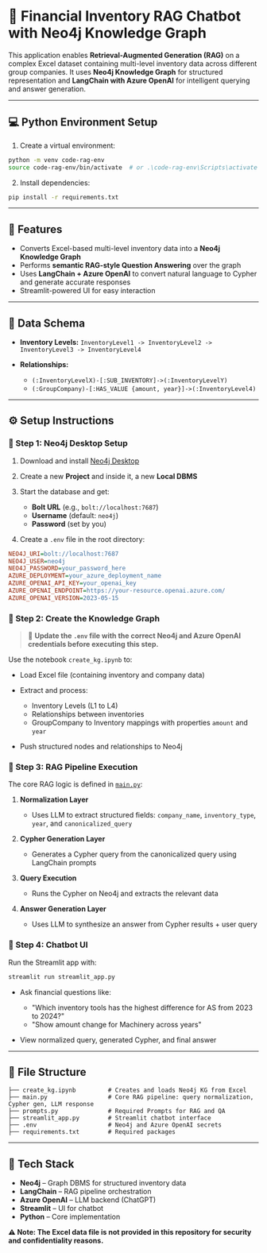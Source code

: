 # 📘 Financial Inventory RAG Chatbot with Neo4j Knowledge Graph

This application enables **Retrieval-Augmented Generation (RAG)** on a complex Excel dataset containing multi-level inventory data across different group companies. It uses **Neo4j Knowledge Graph** for structured representation and **LangChain with Azure OpenAI** for intelligent querying and answer generation.

---

## 💻 Python Environment Setup

1. Create a virtual environment:

```bash
python -m venv code-rag-env
source code-rag-env/bin/activate  # or .\code-rag-env\Scripts\activate on Windows
```

2. Install dependencies:

```bash
pip install -r requirements.txt
```

---

## 📌 Features

* Converts Excel-based multi-level inventory data into a **Neo4j Knowledge Graph**
* Performs **semantic RAG-style Question Answering** over the graph
* Uses **LangChain + Azure OpenAI** to convert natural language to Cypher and generate accurate responses
* Streamlit-powered UI for easy interaction

---

## 🧩 Data Schema

* **Inventory Levels:** `InventoryLevel1 -> InventoryLevel2 -> InventoryLevel3 -> InventoryLevel4`
* **Relationships:**

  * `(:InventoryLevelX)-[:SUB_INVENTORY]->(:InventoryLevelY)`
  * `(:GroupCompany)-[:HAS_VALUE {amount, year}]->(:InventoryLevel4)`

---

## ⚙️ Setup Instructions

### 🔹 Step 1: Neo4j Desktop Setup

1. Download and install [Neo4j Desktop](https://neo4j.com/download/)

2. Create a new **Project** and inside it, a new **Local DBMS**

3. Start the database and get:

   * **Bolt URL** (e.g., `bolt://localhost:7687`)
   * **Username** (default: `neo4j`)
   * **Password** (set by you)

4. Create a `.env` file in the root directory:

```ini
NEO4J_URI=bolt://localhost:7687
NEO4J_USER=neo4j
NEO4J_PASSWORD=your_password_here
AZURE_DEPLOYMENT=your_azure_deployment_name
AZURE_OPENAI_API_KEY=your_openai_key
AZURE_OPENAI_ENDPOINT=https://your-resource.openai.azure.com/
AZURE_OPENAI_VERSION=2023-05-15
```

### 🔹 Step 2: Create the Knowledge Graph

> 📝 **Update the `.env` file with the correct Neo4j and Azure OpenAI credentials before executing this step.**

Use the notebook `create_kg.ipynb` to:

* Load Excel file (containing inventory and company data)
* Extract and process:

  * Inventory Levels (L1 to L4)
  * Relationships between inventories
  * GroupCompany to Inventory mappings with properties `amount` and `year`
* Push structured nodes and relationships to Neo4j

### 🔹 Step 3: RAG Pipeline Execution

The core RAG logic is defined in [`main.py`](main.py):

1. **Normalization Layer**

   * Uses LLM to extract structured fields: `company_name`, `inventory_type`, `year`, and `canonicalized_query`
2. **Cypher Generation Layer**

   * Generates a Cypher query from the canonicalized query using LangChain prompts
3. **Query Execution**

   * Runs the Cypher on Neo4j and extracts the relevant data
4. **Answer Generation Layer**

   * Uses LLM to synthesize an answer from Cypher results + user query

### 🔹 Step 4: Chatbot UI

Run the Streamlit app with:

```bash
streamlit run streamlit_app.py
```

* Ask financial questions like:

  * "Which inventory tools has the highest difference for AS from 2023 to 2024?"
  * "Show amount change for Machinery across years"
* View normalized query, generated Cypher, and final answer

---

## 📁 File Structure

```text
├── create_kg.ipynb         # Creates and loads Neo4j KG from Excel
├── main.py                 # Core RAG pipeline: query normalization, Cypher gen, LLM response
├── prompts.py              # Required Prompts for RAG and QA 
├── streamlit_app.py        # Streamlit chatbot interface
├── .env                    # Neo4j and Azure OpenAI secrets
├── requirements.txt        # Required packages
```

---

## 🧠 Tech Stack

* **Neo4j** – Graph DBMS for structured inventory data
* **LangChain** – RAG pipeline orchestration
* **Azure OpenAI** – LLM backend (ChatGPT)
* **Streamlit** – UI for chatbot
* **Python** – Core implementation


**⚠️ Note: The Excel data file is not provided in this repository for security and confidentiality reasons.**
